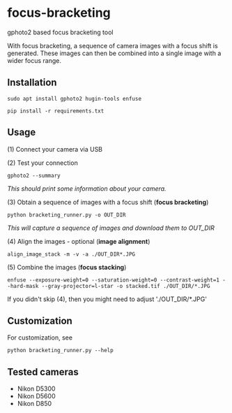 # focus-bracketing
gphoto2 based focus bracketing tool

With focus bracketing, a sequence of camera images with a focus shift is generated.
These images can then be combined into a single image with a wider focus range. 

## Installation

    sudo apt install gphoto2 hugin-tools enfuse
    
    pip install -r requirements.txt

## Usage

(1) Connect your camera via USB

(2) Test your connection

    gphoto2 --summary

*This should print some information about your camera.*

(3) Obtain a sequence of images with a focus shift (**focus bracketing**)

    python bracketing_runner.py -o OUT_DIR

*This will capture a sequence of images and download them to OUT_DIR*

(4) Align the images - optional (**image alignment**)

    align_image_stack -m -v -a ./OUT_DIR*.JPG

(5) Combine the images (**focus stacking**)

    enfuse --exposure-weight=0 --saturation-weight=0 --contrast-weight=1 --hard-mask --gray-projector=l-star -o stacked.tif ./OUT_DIR/*.JPG

If you didn't skip (4), then you might need to adjust './OUT_DIR/*.JPG'

## Customization

For customization, see 

    python bracketing_runner.py --help



## Tested cameras

* Nikon D5300
* Nikon D5600
* Nikon D850
